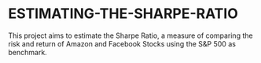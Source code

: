 # ESTIMATING-THE-SHARPE-RATIO
This project aims to estimate the Sharpe Ratio, a measure of comparing the risk and return of Amazon and Facebook Stocks using the S&amp;P 500 as benchmark.
